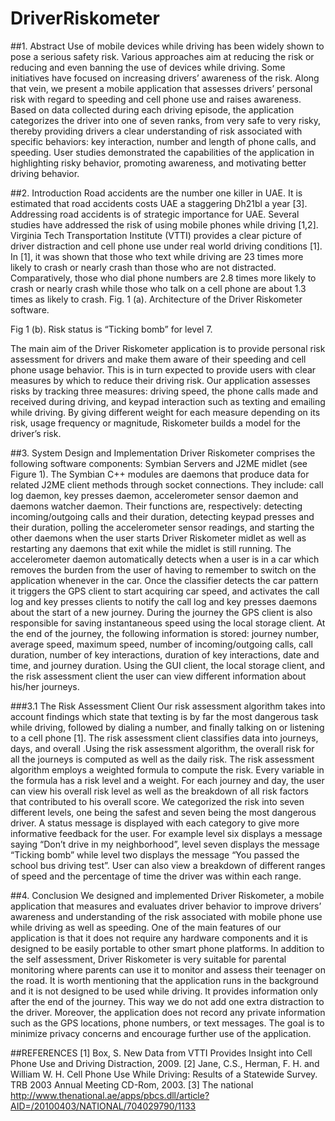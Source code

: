 # DriverRiskometer

##1.	Abstract
Use of mobile devices while driving has been widely shown to pose a serious safety risk. Various approaches aim at reducing the risk or reducing and even banning the use of devices while driving. Some initiatives have focused on increasing drivers’ awareness of the risk. Along that vein, we present a mobile application that assesses drivers’ personal risk with regard to speeding and cell phone use and raises awareness. Based on data collected during each driving episode, the application categorizes the driver into one of seven ranks, from very safe to very risky, thereby providing drivers a clear understanding of risk associated with specific behaviors: key interaction, number and length of phone calls, and speeding. User studies demonstrated the capabilities of the application in highlighting risky behavior, promoting awareness, and motivating better driving behavior.

##2.	Introduction 
Road accidents are the number one killer in UAE. It is estimated that road accidents costs UAE a staggering Dh21bl a year [3]. Addressing road accidents is of strategic importance for UAE. Several studies have addressed the risk of using mobile phones while driving [1,2]. Virginia Tech Transportation Institute (VTTI) provides a clear picture of driver distraction and cell phone use under real world driving conditions [1]. In [1], it was shown that those who text while driving are 23 times more likely to crash or nearly crash than those who are not distracted. Comparatively, those who dial phone numbers are 2.8 times more likely to crash or nearly crash while those who talk on a cell phone are about 1.3 times as likely to crash.
Fig. 1 (a). Architecture of the Driver Riskometer software.	

Fig 1 (b). Risk status is “Ticking bomb” for level 7.

The main aim of the Driver Riskometer application is to provide personal risk assessment for drivers and make them aware of their speeding and cell phone usage behavior. This is in turn expected to provide users with clear measures by which to reduce their driving risk. Our application assesses risks by tracking three measures: driving speed, the phone calls made and received during driving, and keypad interaction such as texting and emailing while driving. By giving different weight for each measure depending on its risk, usage frequency or magnitude, Riskometer builds a model for the driver’s risk.

##3.	System Design and Implementation
Driver Riskometer comprises the following software components: Symbian Servers and J2ME midlet (see Figure 1). The Symbian C++ modules are daemons that produce data for related J2ME client methods through socket connections. They include: call log daemon, key presses daemon, accelerometer sensor daemon and daemons watcher daemon. Their functions are, respectively: detecting incoming/outgoing calls and their duration, detecting keypad presses and their duration, polling the accelerometer sensor readings, and starting the other daemons when the user starts Driver Riskometer midlet as well as restarting any daemons that exit while the midlet is still running. 
The accelerometer daemon automatically detects when a user is in a car which removes the burden from the user of having to remember to switch on the application whenever in the car. Once the classifier detects the car pattern it triggers the GPS client to start acquiring car speed, and activates the call log and key presses clients to notify the call log and key presses daemons about the start of a new journey. During the journey the GPS client is also responsible for saving instantaneous speed using the local storage client. At the end of the journey, the following information is stored: journey number, average speed, maximum speed, number of incoming/outgoing calls, call duration, number of key interactions, duration of key interactions, date and time, and journey duration. Using the GUI client, the local storage client, and the risk assessment client the user can view different information about his/her journeys.

###3.1 The Risk Assessment Client 
Our risk assessment algorithm takes into account findings which state that texting is by far the most dangerous task while driving, followed by dialing a number, and finally talking on or listening to a cell phone [1]. The risk assessment client classifies data into journeys, days, and overall .Using the risk assessment algorithm, the overall risk for all the journeys is computed as well as the daily risk. The risk assessment algorithm employs a weighted formula to compute the risk. Every variable in the formula has a risk level and a weight. For each journey and day, the user can view his overall risk level as well as the breakdown of all risk factors that contributed to his overall score. We categorized the risk into seven different levels, one being the safest and seven being the most dangerous driver. A status message is displayed with each category to give more informative feedback for the user. For example level six displays a message saying “Don’t drive in my neighborhood”, level seven displays the message “Ticking bomb” while level two displays the message “You passed the school bus driving test”. User can also view a breakdown of different ranges of speed and the percentage of time the driver was within each range. 

##4.	Conclusion
We designed and implemented Driver Riskometer, a mobile application that measures and evaluates driver behavior to improve drivers’ awareness and understanding of the risk associated with mobile phone use while driving as well as speeding. One of the main features of our application is that it does not require any hardware components and it is designed to be easily portable to other smart phone platforms. In addition to the self assessment, Driver Riskometer is very suitable for parental monitoring where parents can use it to monitor and assess their teenager on the road. It is worth mentioning that the application runs in the background and it is not designed to be used while driving. It provides information only after the end of the journey. This way we do not add one extra distraction to the driver. Moreover, the application does not record any private information such as the GPS locations, phone numbers, or text messages. The goal is to minimize privacy concerns and encourage further use of the application.

##REFERENCES
[1] Box, S.  New Data from VTTI Provides Insight into Cell Phone Use and Driving Distraction, 2009.
[2] Jane, C.S., Herman, F. H. and William W. H. Cell Phone Use While Driving: Results of a Statewide Survey. TRB 2003 Annual Meeting CD-Rom, 2003. 
[3] The national http://www.thenational.ae/apps/pbcs.dll/article?AID=/20100403/NATIONAL/704029790/1133


